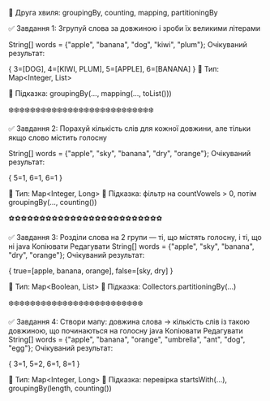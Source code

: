 🌊 Друга хвиля: groupingBy, counting, mapping, partitioningBy

✅ Завдання 1: Згрупуй слова за довжиною і зроби їх великими літерами

String[] words = {"apple", "banana", "dog", "kiwi", "plum"};
Очікуваний результат:

{
3=[DOG],
4=[KIWI, PLUM],
5=[APPLE],
6=[BANANA]
}
📌 Тип: Map<Integer, List<String>>

🧠 Підказка: groupingBy(..., mapping(..., toList()))

‍❄️‍❄️‍❄️‍❄️‍❄️‍❄️‍❄️‍❄️‍❄️‍❄️‍❄️‍❄️‍❄️‍❄️‍❄️‍❄️‍❄️‍❄️‍❄️‍❄️‍❄️‍❄️‍❄️‍❄️‍❄️‍❄️‍❄️

✅ Завдання 2: Порахуй кількість слів для кожної довжини, але тільки
якщо слово містить голосну

String[] words = {"apple", "sky", "banana", "dry", "orange"};
Очікуваний результат:

{
5=1,
6=1,
6=1
}

📌 Тип: Map<Integer, Long>
🧠 Підказка: фільтр на countVowels > 0, потім groupingBy(..., counting())

⚽️⚽️⚽️⚽️⚽️⚽️⚽️⚽️⚽️⚽️⚽️⚽️⚽️⚽️⚽️⚽️⚽️⚽️⚽️⚽️⚽️⚽️⚽️⚽️⚽️

✅ Завдання 3: Розділи слова на 2 групи — ті, що містять голосну, і ті, що ні
java
Копіювати
Редагувати
String[] words = {"apple", "sky", "banana", "dry", "orange"};
Очікуваний результат:

{
true=[apple, banana, orange],
false=[sky, dry]
}

📌 Тип: Map<Boolean, List<String>>
🧠 Підказка: Collectors.partitioningBy(...)

‍❄️‍❄️‍❄️‍❄️‍❄️‍❄️‍❄️‍❄️‍❄️‍❄️‍❄️‍❄️‍❄️‍❄️‍❄️‍❄️‍❄️‍❄️‍❄️‍❄️‍❄️‍❄️‍❄️‍❄️‍❄️‍

✅ Завдання 4: Створи мапу: довжина слова → кількість
слів із такою довжиною, що починаються на голосну
java
Копіювати
Редагувати
String[] words = {"apple", "banana", "orange", "umbrella",
"ant", "dog", "egg"};
Очікуваний результат:

{
3=1,
5=2,
6=1,
8=1
}

📌 Тип: Map<Integer, Long>
🧠 Підказка: перевірка startsWith(...), groupingBy(length, counting())
